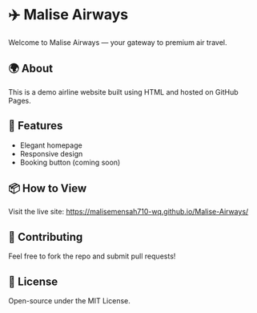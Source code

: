 # ✈️ Malise Airways

Welcome to Malise Airways — your gateway to premium air travel.

## 🌍 About

This is a demo airline website built using HTML and hosted on GitHub Pages.

## 🚀 Features

- Elegant homepage
- Responsive design
- Booking button (coming soon)

## 📦 How to View

Visit the live site: https://malisemensah710-wq.github.io/Malise-Airways/

## 🤝 Contributing

Feel free to fork the repo and submit pull requests!

## 📄 License

Open-source under the MIT License.
